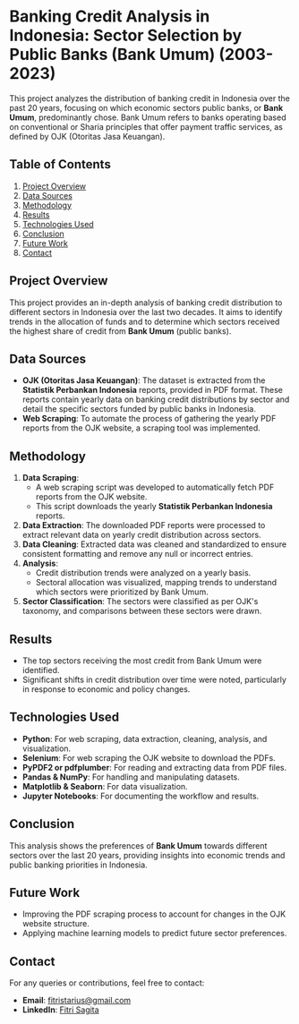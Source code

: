 # Banking Credit Analysis in Indonesia: Sector Selection by Public Banks (Bank Umum) (2003-2023)

This project analyzes the distribution of banking credit in Indonesia over the past 20 years, focusing on which economic sectors public banks, or **Bank Umum**, predominantly chose. Bank Umum refers to banks operating based on conventional or Sharia principles that offer payment traffic services, as defined by OJK (Otoritas Jasa Keuangan).

## Table of Contents
1. [Project Overview](#project-overview)
2. [Data Sources](#data-sources)
3. [Methodology](#methodology)
4. [Results](#results)
5. [Technologies Used](#technologies-used)
6. [Conclusion](#conclusion)
7. [Future Work](#future-work)
8. [Contact](#contact)

## Project Overview
This project provides an in-depth analysis of banking credit distribution to different sectors in Indonesia over the last two decades. It aims to identify trends in the allocation of funds and to determine which sectors received the highest share of credit from **Bank Umum** (public banks).

## Data Sources
- **OJK (Otoritas Jasa Keuangan)**: The dataset is extracted from the **Statistik Perbankan Indonesia** reports, provided in PDF format. These reports contain yearly data on banking credit distributions by sector and detail the specific sectors funded by public banks in Indonesia.
- **Web Scraping**: To automate the process of gathering the yearly PDF reports from the OJK website, a scraping tool was implemented.

## Methodology
1. **Data Scraping**: 
    - A web scraping script was developed to automatically fetch PDF reports from the OJK website.
    - This script downloads the yearly **Statistik Perbankan Indonesia** reports.
2. **Data Extraction**: The downloaded PDF reports were processed to extract relevant data on yearly credit distribution across sectors.
3. **Data Cleaning**: Extracted data was cleaned and standardized to ensure consistent formatting and remove any null or incorrect entries.
4. **Analysis**: 
    - Credit distribution trends were analyzed on a yearly basis.
    - Sectoral allocation was visualized, mapping trends to understand which sectors were prioritized by Bank Umum.
5. **Sector Classification**: The sectors were classified as per OJK's taxonomy, and comparisons between these sectors were drawn.
  
## Results
- The top sectors receiving the most credit from Bank Umum were identified.
- Significant shifts in credit distribution over time were noted, particularly in response to economic and policy changes.

## Technologies Used
- **Python**: For web scraping, data extraction, cleaning, analysis, and visualization.
- **Selenium**: For web scraping the OJK website to download the PDFs.
- **PyPDF2 or pdfplumber**: For reading and extracting data from PDF files.
- **Pandas & NumPy**: For handling and manipulating datasets.
- **Matplotlib & Seaborn**: For data visualization.
- **Jupyter Notebooks**: For documenting the workflow and results.

## Conclusion
This analysis shows the preferences of **Bank Umum** towards different sectors over the last 20 years, providing insights into economic trends and public banking priorities in Indonesia.

## Future Work
- Improving the PDF scraping process to account for changes in the OJK website structure.
- Applying machine learning models to predict future sector preferences.

## Contact
For any queries or contributions, feel free to contact:
- **Email**: fitristarius@gmail.com
- **LinkedIn**: [Fitri Sagita](https://id.linkedin.com/in/fitri-sagita-4a530a210)
